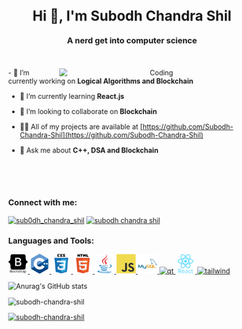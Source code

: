 <h1 align="center">Hi 👋, I'm Subodh Chandra Shil</h1>
<h3 align="center">A nerd get into computer science</h3>
<br>
<p align="center">
<img align="right" alt="Coding" width="400" src="https://media1.giphy.com/media/citBl9yPwnUOs/giphy.gif?cid=ecf05e475v7bpwlg450syelwan7jcz8i3vcmni5iitjk4mg7&rid=giphy.gif&ct=g">
</p>
<p>
- 🔭 I’m currently working on <b>Logical Algorithms and Blockchain</b>

- 🌱 I’m currently learning **React.js**

- 👯 I’m looking to collaborate on **Blockchain**

- 👨‍💻 All of my projects are available at [https://github.com/Subodh-Chandra-Shil](https://github.com/Subodh-Chandra-Shil)

- 💬 Ask me about **C++, DSA and Blockchain**

</p>

<br> <br> <br>

<div>

<h3 align="left">Connect with me:</h3>
<p align="left">
<a href="https://codeforces.com/profile/sub0dh_chandra_shil" target="blank"><img align="center" src="https://raw.githubusercontent.com/rahuldkjain/github-profile-readme-generator/master/src/images/icons/Social/codeforces.svg" alt="sub0dh_chandra_shil" height="30" width="40" /></a>
<a href="https://www.leetcode.com/Subodh_Chandra_Shil" target="blank"><img align="center" src="https://raw.githubusercontent.com/rahuldkjain/github-profile-readme-generator/master/src/images/icons/Social/leet-code.svg" alt="subodh chandra shil" height="30" width="40" /></a>
</p>

<h3 align="left">Languages and Tools:</h3>
<p align="left"> <a href="https://getbootstrap.com" target="_blank" rel="noreferrer"> <img src="https://raw.githubusercontent.com/devicons/devicon/master/icons/bootstrap/bootstrap-plain-wordmark.svg" alt="bootstrap" width="40" height="40"/> </a> <a href="https://www.w3schools.com/cpp/" target="_blank" rel="noreferrer"> <img src="https://raw.githubusercontent.com/devicons/devicon/master/icons/cplusplus/cplusplus-original.svg" alt="cplusplus" width="40" height="40"/> </a> <a href="https://www.w3schools.com/css/" target="_blank" rel="noreferrer"> <img src="https://raw.githubusercontent.com/devicons/devicon/master/icons/css3/css3-original-wordmark.svg" alt="css3" width="40" height="40"/> </a> <a href="https://www.w3.org/html/" target="_blank" rel="noreferrer"> <img src="https://raw.githubusercontent.com/devicons/devicon/master/icons/html5/html5-original-wordmark.svg" alt="html5" width="40" height="40"/> </a> <a href="https://www.java.com" target="_blank" rel="noreferrer"> <img src="https://raw.githubusercontent.com/devicons/devicon/master/icons/java/java-original.svg" alt="java" width="40" height="40"/> </a> <a href="https://developer.mozilla.org/en-US/docs/Web/JavaScript" target="_blank" rel="noreferrer"> <img src="https://raw.githubusercontent.com/devicons/devicon/master/icons/javascript/javascript-original.svg" alt="javascript" width="40" height="40"/> </a> <a href="https://www.mysql.com/" target="_blank" rel="noreferrer"> <img src="https://raw.githubusercontent.com/devicons/devicon/master/icons/mysql/mysql-original-wordmark.svg" alt="mysql" width="40" height="40"/> </a> <a href="https://www.qt.io/" target="_blank" rel="noreferrer"> <img src="https://upload.wikimedia.org/wikipedia/commons/0/0b/Qt_logo_2016.svg" alt="qt" width="40" height="40"/> </a> <a href="https://reactjs.org/" target="_blank" rel="noreferrer"> <img src="https://raw.githubusercontent.com/devicons/devicon/master/icons/react/react-original-wordmark.svg" alt="react" width="40" height="40"/> </a> <a href="https://tailwindcss.com/" target="_blank" rel="noreferrer"> <img src="https://www.vectorlogo.zone/logos/tailwindcss/tailwindcss-icon.svg" alt="tailwind" width="40" height="40"/> </a> </p>

![Anurag's GitHub stats](https://github-readme-stats.vercel.app/api?username=Subodh-Chandra-Shil&theme=outrun&show_icons=true&bg_color=00000000)

<p><img align="center" src="https://github-readme-streak-stats.herokuapp.com/?user=subodh-chandra-shil&" alt="subodh-chandra-shil" /></p>

<p align="left"> <a href="https://github.com/ryo-ma/github-profile-trophy"><img src="https://github-profile-trophy.vercel.app/?username=subodh-chandra-shil" alt="subodh-chandra-shil" /></a> </p>
</div>
